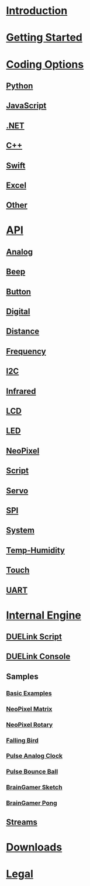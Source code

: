 
# [Introduction](intro.md)
# [Getting Started](getting-started.md)

# [Coding Options](coding-options/intro.md)
## [Python](coding-options/python.md)
## [JavaScript](coding-options/javascript.md)
## [.NET](coding-options/dotnet.md)
## [C++](coding-options/cpp.md)
## [Swift](coding-options/swift.md)
## [Excel](coding-options/excel.md)
## [Other](coding-options/other.md)

# [API](api/intro.md)
## [Analog](api/analog.md)
## [Beep](api/beep.md)
## [Button](api/button.md)
## [Digital](api/digital.md)
## [Distance](api/distance.md)
## [Frequency](api/frequency.md)
## [I2C](api/i2c.md)
## [Infrared](api/infrared.md)
## [LCD](api/lcd.md)
## [LED](api/led.md)
## [NeoPixel](api/neopixel.md)
## [Script](api/script.md)
## [Servo](api/servo.md)
## [SPI](api/spi.md)
## [System](api/systemfunctions.md)
## [Temp-Humidity](api/temp-humidity.md)
## [Touch](api/touch.md)
## [UART](api/uart.md)


# [Internal Engine](engine/intro.md)
## [DUELink Script](engine/script.md)
## [DUELink Console](engine/console.md)
## Samples
### [Basic Examples](engine/samples/basic.md)
### [NeoPixel Matrix](engine/samples/neopixel-matrix.md)
### [NeoPixel Rotary](engine/samples/rotary-neopixel.md)
### [Falling Bird](engine/samples/falling-bird.md)
### [Pulse Analog Clock](engine/samples/pulse-analogclock.md)
### [Pulse Bounce Ball](engine/samples/pulse-bouncingball.md)
### [BrainGamer Sketch](engine/samples/pulse-gamer-sketch.md)
### [BrainGamer Pong](engine/samples/pulse-gamer-pong.md)
## [Streams](engine/streams.md)

# [Downloads](downloads.md)

# [Legal](legal.md)
